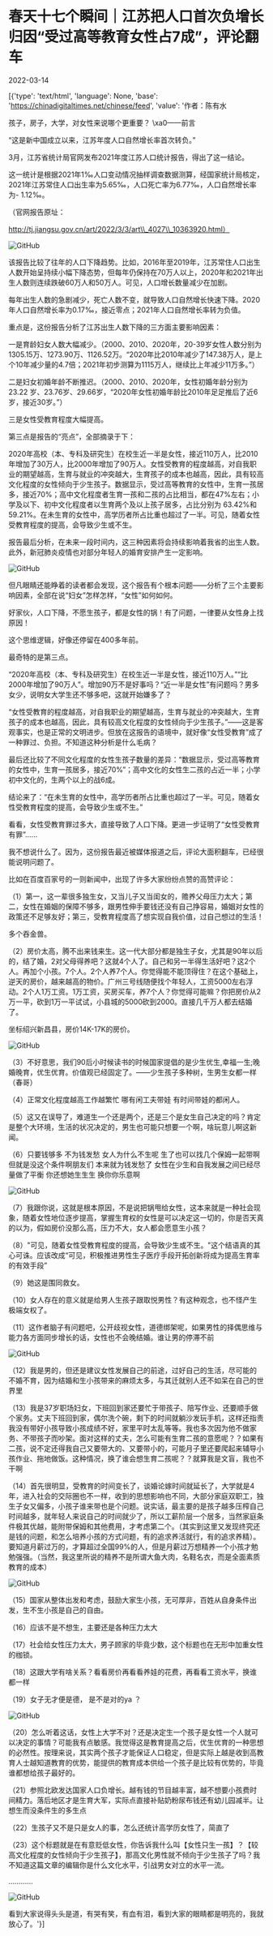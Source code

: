 # 春天十七个瞬间｜江苏把人口首次负增长归因“受过高等教育女性占7成”，评论翻车

2022-03-14

[{'type': 'text/html', 'language': None, 'base': 'https://chinadigitaltimes.net/chinese/feed', 'value': '作者：陈有水



孩子，房子，大学，对女性来说哪个更重要？ \xa0——前言



“这是新中国成立以来，江苏年度人口自然增长率首次转负。”

3月，江苏省统计局官网发布2021年度江苏人口统计报告，得出了这一结论。

这一统计是根据2021年1‰人口变动情况抽样调查数据测算，经国家统计局核定，2021年江苏常住人口出生率为5.65‰，人口死亡率为6.77‰，人口自然增长率为- 1.12‰。

（官网报告原址：

http://tj.jiangsu.gov.cn/art/2022/3/3/art\\_4027\\_10363920.html）

![GitHub](https://chinadigitaltimes.net/chinese/files/2022/03/post-678152-622f2d118eb94.)

该报告比较了往年的人口下降趋势。比如，2016年至2019年，江苏常住人口出生人数开始呈持续小幅下降态势，但每年仍保持在70万人以上，2020年和2021年出生人数则连续跌破60万人和50万人。可见，人口增长数量减少在加剧。

每年出生人数的急剧减少，死亡人数不变，就导致人口自然增长快速下降。2020年人口自然增长率为0.17‰，接近零点；2021年人口自然增长率转为负值。

重点是，这份报告分析了江苏出生人数下降的三方面主要影响因素：

一是育龄妇女人数大幅减少。（2000、2010、2020年，20-39岁女性人数分别为1305.15万、1273.90万、1126.52万。“2020年比2010年减少了147.38万人，是上个10年减少量的4.7倍；2021年初步测算为1115万人，继续比上年减少11万多。”）

二是妇女初婚年龄不断推迟。（2000、2010、2020年，女性初婚年龄分别为 23.22 岁、23.76岁、29.66岁，“2020年女性初婚年龄比2010年足足推后了近6岁，接近30岁。”）

三是女性受教育程度大幅提高。

第三点是报告的“亮点”，全部摘录于下：

2020年高校（本、专科及研究生）在校生近一半是女性，接近110万人，比2010年增加了30万人，比2000年增加了90万人。女性受教育的程度越高，对自我职业的期望越高，生育与就业的冲突越大，生育孩子的成本也越高，因此，具有较高文化程度的女性倾向于少生孩子。数据显示，受过高等教育的女性中，生育一孩居多，接近70%；高中文化程度者生育一孩和二孩的占比相当，都在47%左右；小学及以下、初中文化程度者以生育两个及以上孩子居多，占比分别为 63.42%和59.21%。在未生育的女性中，高学历者所占比重也超过了一半。可见，随着女性受教育程度的提高，会导致少生或不生。

报告最后分析，在未来一段时间内，这三种因素将会持续影响着我省的出生人数。此外，新冠肺炎疫情也对部分年轻人的婚育安排产生一定影响。

![GitHub](https://chinadigitaltimes.net/chinese/files/2022/03/image-1647257203868.png)

但凡眼睛还能睁着的读者都会发现，这个报告有个根本问题——分析了三个主要影响因素，全部在说“妇女”怎样怎样，“女性”如何如何。

好家伙，人口下降，不愿生孩子，都是女性的锅！有了问题，一律要从女性身上找原因！

这个思维逻辑，好像还停留在400多年前。

最奇特的是第三点。

“2020年高校（本、专科及研究生）在校生近一半是女性，接近110万人。”“比2000年增加了90万人”。增加90万不是好事吗？“近一半是女性”有问题吗？男多女少，说明女大学生还不够多吧，这就开始嫌多了？

“女性受教育的程度越高，对自我职业的期望越高，生育与就业的冲突越大，生育孩子的成本也越高，因此，具有较高文化程度的女性倾向于少生孩子。”——这是客观事实，也是正常的文明进步。但放在这报告的语境中，就好像“女性受教育”成了一种罪过、负担。不知道这种分析是什么毛病？

最后还比较了不同文化程度的女性生孩子数量的差异：“数据显示，受过高等教育的女性中，生育一孩居多，接近70%”；高中文化的女性生二孩的占近一半；小学初中文化的，生两个以上的战6成。

结论来了：“在未生育的女性中，高学历者所占比重也超过了一半。可见，随着女性受教育程度的提高，会导致少生或不生。”

看看，女性受教育罪过多大，直接导致了人口下降。更进一步证明了“女性受教育有罪”……

我不想说什么了。因为，这份报告最近被媒体报道之后，评论大面积翻车，已经很能说明问题了。

比如在百度百家号的一则新闻中，出现了许多大家纷纷点赞的高赞评论：

（1）第一，这一辈很多独生女，又当儿子又当闺女的，赡养父母压力太大；第二，女性在婚姻的保障不够多，跟男性伸手要钱还没有自己挣容易，婚姻对女性的政策还不足够友好；第三，受教育程度高了想实现自我价值，过自己想过的生活！

多个吞金兽。

（2）房价太高，腾不出来钱来生。这一代大部分都是独生子女，尤其是90年以后的，结了婚，2对父母得养吧？这就4个人了。自己和另一半得生活好吧？这2个人。再加个小孩。7个人。2个人养7个人。你觉得能不能顶得住？在这个基础上，逆天的房价，越来越高的物价。广州三号线随便找个年轻人，工资5000左右浮动。2个人1万工资。1万工资，买房买车，养7个人？你觉得可能嘛？你把房价从2万一平，砍到1万一平试试，小县城的5000砍到2000。直接几千万人都去结婚了。

坐标绍兴新昌县，房价14K-17K的房价。

![GitHub](https://chinadigitaltimes.net/chinese/files/2022/03/post-678152-622f2d119793c.png)

（3）不好意思，我们90后小时候读书的时候国家提倡的是少生优生,幸福一生;晚婚晚育，优生优育。价值观已经固定了。——少生孩子多种树，生男生女都一样（春哥）

（4）正常文化程度越高工作越繁忙 哪有闲工夫带娃 有时间带娃的都闲人。

（5）这又在误导了，难道生一个还是两个，还是三个是女生自己决定的吗？肯定是整个大环境，生活的状况决定的，男生也可能只想要一个啊，啥玩意儿啊这新闻。

（6）只要钱够多 不为钱发愁 女人为什么不生呢 生了也可以找几个保姆一起带啊 但就是没这个条件啊朋友们 本来就为钱发愁了 女性在少生和自我发展之间已经尽量做了平衡 你还想她生生生 换你你乐意啊

![GitHub](https://chinadigitaltimes.net/chinese/files/2022/03/post-678152-622f2d11a1074.png)

（7）我跟你说，这就是根本原因，不是说把锅甩给女性，这本来就是一种社会现象，随着女性地位逐步提高，掌握生育权的女性是可以决定这一切的，你是否天真的以为，假如房价没那么高，压力不大，女人都会愿意生小孩？

（8）&quot;可见，随着女性受教育程度的提高，会导致少生或不生。&quot;这个结语真的其心可诛。应该改成“可见，积极推进男性生子医疗手段开拓创新将成为提高生育率的有效手段”

（9）她这是围同救女。

（10）女人存在的意义就是给男人生孩子跟取悦男性？有这种观念，也不怪产生极端女权了。

（11）这作者脑子有问题吧，公开歧视女性，道德绑架呢，如果男性的择偶思维与能力各方面同步增长的话，女性也不会晚结婚。谁让男的停滞不前

![GitHub](https://chinadigitaltimes.net/chinese/files/2022/03/post-678152-622f2d11a9cdd.png)

（12）我是男的，但还是建议女性发展自己的前途，过好自己的生活，尽可能的不婚不育，因为结婚和生小孩带来的麻烦太多，与其迁就别人还不如呆在自己的世界里

（13）我是37岁职场妇女，下班回到家还要忙于带孩子、陪写作业、还要顺手做个家务。丈夫下班回到家，偶尔洗个碗，剩下的时间就躺沙发玩手机，这样还指责我没有带好小孩导致小孩成绩不好，家里平时太乱等等。我也多次因为他不做家务、不带孩子而吵架。面对这样的丈夫，怎么可能有生育二孩的意愿呢？？如果有二孩，说不定还得我自己又要带大的、又要带小的，可能月子里还要爬起来辅导小孩作业、拖地做饭。这种情况，换了谁会想生育二孩呢？？就算我是文盲，我也不干啊

（14）首先很明显，受教育的时间变长了，谈婚论嫁时间就延长了，大学就是4年，进入社会的交际圈也不一样，收到的思想影响也不同，大部分家庭双职工，独生子女又偏多，小孩子谁来带也是个问题。说实话，最主要的是孩子越多压榨自己时间越多，就年轻人来说自己的时间就少了，所以工薪阶层一个居多，当然家庭条件极其优越，能附带保姆和其他费用，才考虑第二个。（其实到这里又发现终究还是钱的问题，和怎么培养小孩的方式问题，有的追求养活就行，有的追求养精）。要知道月薪过万的，才算超过全国99%的人，但是月薪过万想精养一个小孩才勉勉强强。（当然，我这里所说的精养不是所谓大鱼大肉，名鞋名衣，而是全面素质教育的成本）

![GitHub](https://chinadigitaltimes.net/chinese/files/2022/03/post-678152-622f2d11b375c.png)

（15）国家从整体出发和考虑，鼓励大家生小孩，无可厚非，百姓从自身条件出发，生不生小孩是自己的自由。

（16）应该不是不想生，主要还是各种压力太大

（17）社会给女性压力太大，男子顾家的毕竟少数，这个标题也在无形中加重女性的枷锁。

（18）这跟大学有啥关系？看看房价再看看养娃的花费，再看看工资水平，换谁都一样

（19）女子无才便是德， 是不是对的ya ？

![GitHub](https://chinadigitaltimes.net/chinese/files/2022/03/post-678152-622f2d11bdbbe.png)

（20）怎么听着这话，女性上大学不对？还是决定生一个孩子是女性一个人就可以决定的事情？可能我有点敏感。我觉得这是教育提高之后，优生优育的一种思想的必然性。按理来说，其实两个孩子才能保证人口稳定，但是实际上越是收到高教育人士越知道教育的优势，能提供的教育成本供给一个孩子是比较有优势的，毕竟谁都想给孩子最好的。

（21）参照北欧发达国家人口负增长。越有钱的节目越丰富，越不想要小孩费时间精力。落后地区才是生育大军，实际点直接补贴奶粉尿布钱还有幼儿园减半。让想生而没条件生的多生点

（22）生孩子又不是只是女人的事，怎么还统计高学历女性了，简直了

（23）这个标题就是在有意贬低女性，你告诉我什么叫【女性只生一孩】？【较高文化程度的女性倾向于少生孩子】，那高文化男性就不倾向于少生孩子了吗？我不知道这篇文章的编辑你是什么文化水平，引战男女对立的水平一流。

…………

![GitHub](https://chinadigitaltimes.net/chinese/files/2022/03/post-678152-622f2d11c705e.png)

看到大家说得头头是道，有哭有笑，有血有泪，看到大家的眼睛都是明亮的，我就放心了。'}]